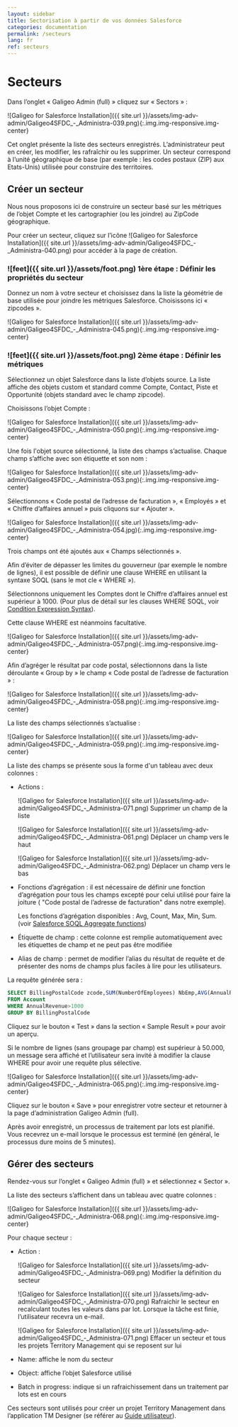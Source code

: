 ```yaml
---
layout: sidebar
title: Sectorisation à partir de vos données Salesforce
categories: documentation
permalink: /secteurs
lang: fr
ref: secteurs
---
```


# Secteurs

Dans l’onglet « Galigeo Admin (full) » cliquez sur « Sectors » :

![Galigeo for Salesforce Installation]({{ site.url }}/assets/img-adv-admin/Galigeo4SFDC_-_Administra-039.png){:.img.img-responsive.img-center}

Cet onglet présente la liste des secteurs enregistrés. L’administrateur peut en créer, les modifier, les rafraîchir ou les supprimer.
Un secteur correspond à l’unité géographique de base (par exemple : les codes postaux (ZIP) aux Etats-Unis) utilisée pour construire des territoires.

## Créer un secteur

Nous nous proposons ici de construire un secteur basé sur les métriques de l’objet Compte et les cartographier (ou les joindre) au ZipCode géographique.

Pour créer un secteur, cliquez sur l’icône ![Galigeo for Salesforce Installation]({{ site.url }}/assets/img-adv-admin/Galigeo4SFDC_-_Administra-040.png) pour accéder à la page de création.

### ![feet]({{ site.url }}/assets/foot.png) 1ère étape : Définir les propriétés du secteur

Donnez un nom à votre secteur et choisissez dans la liste la géométrie de base utilisée pour joindre les métriques Salesforce. Choisissons ici « zipcodes ».

![Galigeo for Salesforce Installation]({{ site.url }}/assets/img-adv-admin/Galigeo4SFDC_-_Administra-045.png){:.img.img-responsive.img-center}

### ![feet]({{ site.url }}/assets/foot.png) 2ème étape : Définir les métriques

Sélectionnez un objet Salesforce dans la liste d’objets source. La liste affiche des objets custom et standard comme Compte, Contact, Piste et Opportunité (objets standard avec le champ zipcode). 

Choisissons l’objet Compte :

![Galigeo for Salesforce Installation]({{ site.url }}/assets/img-adv-admin/Galigeo4SFDC_-_Administra-050.png){:.img.img-responsive.img-center}

Une fois l'objet source sélectionné, la liste des champs s’actualise. Chaque champ s’affiche avec son étiquette et son nom :

![Galigeo for Salesforce Installation]({{ site.url }}/assets/img-adv-admin/Galigeo4SFDC_-_Administra-053.png){:.img.img-responsive.img-center}

Sélectionnons « Code postal de l’adresse de facturation », « Employés » et « Chiffre d’affaires annuel » puis cliquons sur « Ajouter ».

![Galigeo for Salesforce Installation]({{ site.url }}/assets/img-adv-admin/Galigeo4SFDC_-_Administra-054.jpg){:.img.img-responsive.img-center}

Trois champs ont été ajoutés aux « Champs sélectionnés ».

Afin d’éviter de dépasser les limites du gouverneur (par exemple le nombre de lignes), il est possible de définir une clause WHERE en utilisant la syntaxe SOQL (sans le mot cle « WHERE »). 

Sélectionnons uniquement les Comptes dont le Chiffre d’affaires annuel est supérieur à 1000. (Pour plus de détail sur les clauses WHERE SOQL, voir [Condition Expression Syntax](https://developer.salesforce.com/docs/atlas.en-us.soql_sosl.meta/soql_sosl/sforce_api_calls_soql_select_conditionexpression.htm)). 

Cette clause WHERE est néanmoins facultative.

![Galigeo for Salesforce Installation]({{ site.url }}/assets/img-adv-admin/Galigeo4SFDC_-_Administra-057.png){:.img.img-responsive.img-center}

Afin d’agréger le résultat par code postal, sélectionnons dans la liste déroulante « Group by » le champ « Code postal de l’adresse de facturation » :

![Galigeo for Salesforce Installation]({{ site.url }}/assets/img-adv-admin/Galigeo4SFDC_-_Administra-058.png){:.img.img-responsive.img-center}

La liste des champs sélectionnés s’actualise :

![Galigeo for Salesforce Installation]({{ site.url }}/assets/img-adv-admin/Galigeo4SFDC_-_Administra-059.png){:.img.img-responsive.img-center}

La liste des champs se présente sous la forme d'un tableau avec deux colonnes :

- Actions :

	![Galigeo for Salesforce Installation]({{ site.url }}/assets/img-adv-admin/Galigeo4SFDC_-_Administra-071.png) Supprimer un champ de la liste

	![Galigeo for Salesforce Installation]({{ site.url }}/assets/img-adv-admin/Galigeo4SFDC_-_Administra-061.png) Déplacer un champ vers le haut

	![Galigeo for Salesforce Installation]({{ site.url }}/assets/img-adv-admin/Galigeo4SFDC_-_Administra-062.png) Déplacer un champ vers le bas


- Fonctions d’agrégation : il est nécessaire de définir une fonction d’agrégation pour tous les champs excepté pour celui utilisé pour faire la joiture ( "Code postal de l’adresse de facturation" dans notre exemple).

	Les fonctions d’agrégation disponibles : Avg, Count, Max, Min, Sum. (voir [Salesforce SOQL Aggregate functions](https://developer.salesforce.com/docs/atlas.en-us.soql_sosl.meta/soql_sosl/sforce_api_calls_soql_select_agg_functions.htm))
- Étiquette de champ : cette colonne est remplie automatiquement avec les étiquettes de champ et ne peut pas être modifiée
- Alias de champ : permet de modifier l’alias du résultat de requête et de présenter des noms de champs plus faciles à lire pour les utilisateurs.

La requête générée sera :

```sql
SELECT BillingPostalCode zcode,SUM(NumberOfEmployees) NbEmp,AVG(AnnualRevenue) AvgRevenue
FROM Account
WHERE AnnualRevenue>1000
GROUP BY BillingPostalCode
```


Cliquez sur le bouton « Test » dans la section « Sample Result » pour avoir un aperçu.

Si le nombre de lignes (sans groupage par champ) est supérieur à 50.000, un message sera affiché et l’utilisateur sera invité à modifier la clause WHERE pour avoir une requête plus sélective.

![Galigeo for Salesforce Installation]({{ site.url }}/assets/img-adv-admin/Galigeo4SFDC_-_Administra-065.png){:.img.img-responsive.img-center}

Cliquez sur le bouton « Save » pour enregistrer votre secteur et retourner à la page d’administration Galigeo Admin (full).

Après avoir enregistré, un processus de traitement par lots est planifié. Vous recevrez un e-mail lorsque le processus est terminé (en général, le processus dure moins de 5 minutes).

## Gérer des secteurs

Rendez-vous sur l’onglet « Galigeo Admin (full) » et sélectionnez « Sector ».

La liste des secteurs s’affichent dans un tableau avec quatre colonnes :

![Galigeo for Salesforce Installation]({{ site.url }}/assets/img-adv-admin/Galigeo4SFDC_-_Administra-068.png){:.img.img-responsive.img-center}

Pour chaque secteur :

- Action :

	![Galigeo for Salesforce Installation]({{ site.url }}/assets/img-adv-admin/Galigeo4SFDC_-_Administra-069.png) Modifier la définition du secteur

	![Galigeo for Salesforce Installation]({{ site.url }}/assets/img-adv-admin/Galigeo4SFDC_-_Administra-070.png) Rafraichir le secteur en recalculant toutes les valeurs dans par lot. Lorsque la tâche est finie, l’utilisateur recevra un e-mail.

	![Galigeo for Salesforce Installation]({{ site.url }}/assets/img-adv-admin/Galigeo4SFDC_-_Administra-071.png) Effacer un secteur et tous les projets Territory Management qui se reposent sur lui

- Name: affiche le nom du secteur
- Object: affiche l’objet Salesforce utilisé
- Batch in progress: indique si un rafraichissement dans un traitement par lots est en cours

Ces secteurs sont utilisés pour créer un projet Territory Management dans l’application TM Designer (se référer au [Guide utilisateur](/presentation-adv)).

